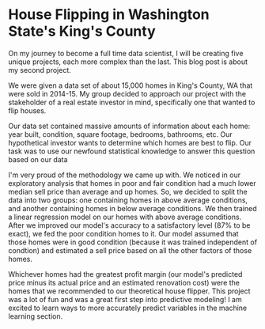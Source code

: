 # House Flipping in Washington State's King's County

On my journey to become a full time data scientist, I will be creating five unique projects, each more complex than the last. This blog post is about my second project.

We were given a data set of about 15,000 homes in King's County, WA that were sold in 2014-15. My group decided to approach our project with the stakeholder of a real estate investor in mind, specifically one that wanted to flip houses. 

Our data set contained massive amounts of information about each home: year built, condition, square footage, bedrooms, bathrooms, etc. Our hypothetical investor wants to determine which homes are best to flip. Our task was to use our newfound statistical knowledge to answer this question based on our data

I'm very proud of the methodology we came up with. We noticed in our exploratory analysis that homes in poor and fair condition had a much lower median sell price than average and up homes. So, we decided to split the data into two groups: one containing homes in above average conditions, and another containing homes in below average conditions. We then trained a linear regression model on our homes with above average conditions. After we improved our model's accuracy to a satisfactory level (87% to be exact), we fed the poor condition homes to it. Our model assumed that those homes were in good condition (because it was trained independent of condtion) and estimated a sell price based on all the other factors of those homes.

Whichever homes had the greatest profit margin (our model's predicted price minus its actual price and an estimated renovation cost) were the homes that we recommended to our theoretical house flipper. This project was a lot of fun and was a great first step into predictive modeling! I am excited to learn ways to more accurately predict variables in the machine learning section.